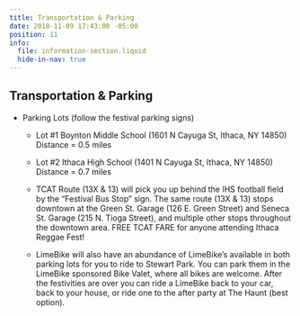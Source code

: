 ```yaml
---
title: Transportation & Parking
date: 2018-11-09 17:43:00 -05:00
position: 11
info:
  file: information-section.liquid
  hide-in-nav: true
---
```


## Transportation & Parking

* Parking Lots (follow the festival parking signs)

  * Lot #1 Boynton Middle School (1601 N Cayuga St, Ithaca, NY 14850) Distance = 0.5 miles

  * Lot #2 Ithaca High School (1401 N Cayuga St, Ithaca, NY 14850) Distance = 0.7 miles

  * TCAT Route (13X & 13) will pick you up behind the IHS football field by the “Festival Bus Stop” sign. The same route (13X & 13) stops downtown at the Green St. Garage (126 E. Green Street) and Seneca St. Garage (215 N. Tioga Street), and multiple other stops throughout the downtown area. FREE TCAT FARE for anyone attending Ithaca Reggae Fest!

  * LimeBike will also have an abundance of LimeBike’s available in both parking lots for you to ride to Stewart Park. You can park them in the LimeBike sponsored Bike Valet, where all bikes are welcome. After the festivities are over you can ride a LimeBike back to your car, back to your house, or ride one to the after party at The Haunt (best option).
